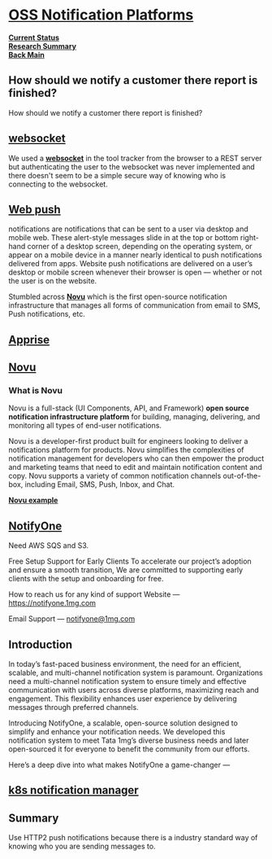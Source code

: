 # **[OSS Notification Platforms](https://novu.co/)**

**[Current Status](../../development/status/weekly/current_status.md)**\
**[Research Summary](./research_summary.md)**\
**[Back Main](../../README.md)**

## How should we notify a customer there report is finished?

How should we notify a customer there report is finished?

## **[websocket](https://www.pubnub.com/guides/websockets/)**

We used a **[websocket](https://www.pubnub.com/guides/websockets/)** in the tool tracker from the browser to a REST server but authenticating the user to the websocket was never implemented and there doesn't seem to be a simple secure way of knowing who is connecting to the websocket.

## **[Web push](../a_l/application_architecture/web_push.md)**

notifications are notifications that can be sent to a user via desktop and mobile web. These alert-style messages slide in at the top or bottom right-hand corner of a desktop screen, depending on the operating system, or appear on a mobile device in a manner nearly identical to push notifications delivered from apps. Website push notifications are delivered on a user’s desktop or mobile screen whenever their browser is open — whether or not the user is on the website.

Stumbled across **[Novu](https://novu.co/)** which is the first open-source notification infrastructure that manages all forms of communication from email to SMS, Push notifications, etc.

## **[Apprise](https://github.com/caronc/apprise)**

## **[Novu](https://novu.co/)**

### What is Novu

Novu is a full-stack (UI Components, API, and Framework) **open source notification infrastructure platform** for building, managing, delivering, and monitoring all types of end-user notifications.

Novu is a developer-first product built for engineers looking to deliver a notifications platform for products. Novu simplifies the complexities of notification management for developers who can then empower the product and marketing teams that need to edit and maintain notification content and copy. Novu supports a variety of common notification channels out-of-the-box, including Email, SMS, Push, Inbox, and Chat.

**[Novu example](https://dev.to/novu/how-to-add-in-app-notifications-to-any-web-app-1b4n)**

## **[NotifyOne](https://medium.com/@prashantmishra_61952/introducing-notifyone-the-ultimate-open-source-notification-system-c9aeb81ba292)**

Need AWS SQS and S3.

Free Setup Support for Early Clients
To accelerate our project’s adoption and ensure a smooth transition, We are committed to supporting early clients with the setup and onboarding for free.

How to reach us for any kind of support
Website — https://notifyone.1mg.com

Email Support — notifyone@1mg.com

## Introduction
In today’s fast-paced business environment, the need for an efficient, scalable, and multi-channel notification system is paramount. Organizations need a multi-channel notification system to ensure timely and effective communication with users across diverse platforms, maximizing reach and engagement. This flexibility enhances user experience by delivering messages through preferred channels.

Introducing NotifyOne, a scalable, open-source solution designed to simplify and enhance your notification needs. We developed this notification system to meet Tata 1mg’s diverse business needs and later open-sourced it for everyone to benefit the community from our efforts.

Here’s a deep dive into what makes NotifyOne a game-changer —


## **[k8s notification manager](https://github.com/kubesphere/notification-manager)**

## Summary

Use HTTP2 push notifications because there is a industry standard way of knowing who you are sending messages to.
